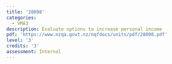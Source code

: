 ```yaml
---
title: '28098'
categories:
  - VMA3
description: Evaluate options to increase personal income
pdf: 'https://www.nzqa.govt.nz/nqfdocs/units/pdf/28098.pdf'
level: '3'
credits: '3'
assessment: Internal
---
```


